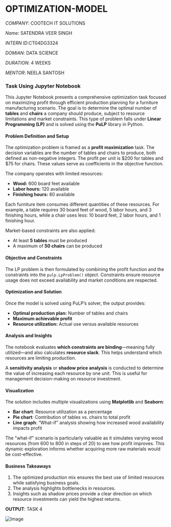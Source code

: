 # OPTIMIZATION-MODEL

*COMPANY*: COOTECH IT SOLUTIONS

*Name*: SATENDRA VEER SINGH

*INTERN ID*:CT04DG3324

*DOMIAN*: DATA SCIENCE

*DURATION*: 4 WEEKS

*MENTOR*: NEELA SANTOSH






### Task Using Jupyter Notebook

This Jupyter Notebook presents a comprehensive optimization task focused on maximizing profit through efficient production planning for a furniture manufacturing scenario. The goal is to determine the optimal number of **tables** and **chairs** a company should produce, subject to resource limitations and market constraints. This type of problem falls under **Linear Programming (LP)** and is solved using the **PuLP** library in Python.

#### Problem Definition and Setup

The optimization problem is framed as a **profit maximization** task. The decision variables are the number of tables and chairs to produce, both defined as non-negative integers. The profit per unit is \$200 for tables and \$75 for chairs. These values serve as coefficients in the objective function.

The company operates with limited resources:

* **Wood:** 600 board feet available
* **Labor hours:** 120 available
* **Finishing hours:** 80 available

Each furniture item consumes different quantities of these resources. For example, a table requires 30 board feet of wood, 5 labor hours, and 3 finishing hours, while a chair uses less: 10 board feet, 2 labor hours, and 1 finishing hour.

Market-based constraints are also applied:

* At least **5 tables** must be produced
* A maximum of **50 chairs** can be produced

#### Objective and Constraints

The LP problem is then formulated by combining the profit function and the constraints into the `pulp.LpProblem()` object. Constraints ensure resource usage does not exceed availability and market conditions are respected.

#### Optimization and Solution

Once the model is solved using PuLP’s solver, the output provides:

* **Optimal production plan:** Number of tables and chairs
* **Maximum achievable profit**
* **Resource utilization:** Actual use versus available resources

#### Analysis and Insights

The notebook evaluates **which constraints are binding**—meaning fully utilized—and also calculates **resource slack**. This helps understand which resources are limiting production.

A **sensitivity analysis** or **shadow price analysis** is conducted to determine the value of increasing each resource by one unit. This is useful for management decision-making on resource investment.

#### Visualization

The solution includes multiple visualizations using **Matplotlib** and **Seaborn**:

* **Bar chart**: Resource utilization as a percentage
* **Pie chart**: Contribution of tables vs. chairs to total profit
* **Line graph**: “What-if” analysis showing how increased wood availability impacts profit

The "what-if" scenario is particularly valuable as it simulates varying wood resources (from 600 to 800 in steps of 20) to see how profit improves. This dynamic exploration informs whether acquiring more raw materials would be cost-effective.

#### Business Takeaways

1. The optimized production mix ensures the best use of limited resources while satisfying business goals.
2. The analysis highlights bottlenecks in resources.
3. Insights such as shadow prices provide a clear direction on which resource investments can yield the highest returns.


**OUTPUT**: TASK 4

![Image](https://github.com/user-attachments/assets/6d775a09-f44b-499e-b689-4313116ecee4)


